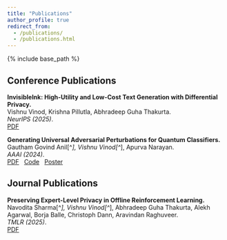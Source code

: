 ```yaml
---
title: "Publications"
author_profile: true
redirect_from: 
  - /publications/
  - /publications.html
---
```



{% include base_path %}



<!-- ## Working Papers -->


## Conference Publications

**InvisibleInk: High-Utility and Low-Cost Text Generation with Differential Privacy.**  
Vishnu Vinod, Krishna Pillutla, Abhradeep Guha Thakurta.  
*NeurIPS (2025)*.  
[PDF](https://arxiv.org/pdf/2507.02974)  &nbsp;

**Generating Universal Adversarial Perturbations for Quantum Classifiers.**  
Gautham Govind Anil[^*], Vishnu Vinod[^*], Apurva Narayan.  
*AAAI (2024)*.  
[PDF](https://arxiv.org/pdf/2402.08648)  &nbsp;
[Code](https://github.com/Idsl-group/QuGAP) &nbsp;
[Poster](/papers/qugap_aaai_2024_poster.pdf) &nbsp;


## Journal Publications

**Preserving Expert-Level Privacy in Offline Reinforcement Learning.**  
Navodita Sharma[^*], Vishnu Vinod[^*], Abhradeep Guha Thakurta, Alekh Agarwal, Borja Balle, Christoph Dann, Aravindan Raghuveer.  
*TMLR (2025)*.  
[PDF](https://openreview.net/pdf?id=2bj0eVgCdO)  &nbsp;

